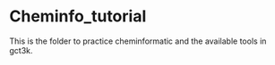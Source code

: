 # Cheminfo_tutorial
This is the folder to practice cheminformatic and the available tools in gct3k.
